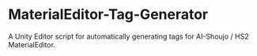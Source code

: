 # MaterialEditor-Tag-Generator
A Unity Editor script for automatically generating tags for AI-Shoujo / HS2 MaterialEditor.
